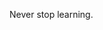 Never stop learning.
<!---
dwords/dwords is a ✨ special ✨ repository because its `README.md` (this file) appears on your GitHub profile.
You can click the Preview link to take a look at your changes.
--->

